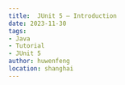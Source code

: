 ```yaml
---
title:  JUnit 5 – Introduction
date: 2023-11-30
tags:
- Java
- Tutorial
- JUnit 5
author: huwenfeng
location: shanghai
---
```

